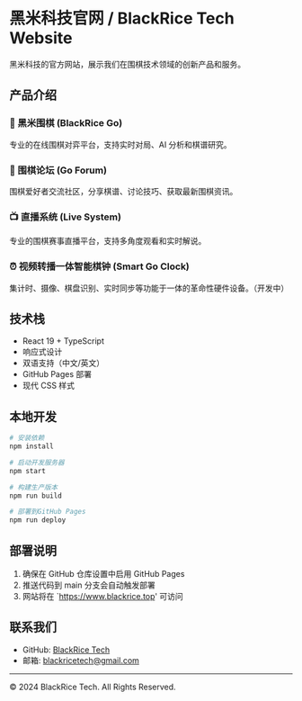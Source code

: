 # 黑米科技官网 / BlackRice Tech Website

黑米科技的官方网站，展示我们在围棋技术领域的创新产品和服务。

## 产品介绍

### 🎯 黑米围棋 (BlackRice Go)

专业的在线围棋对弈平台，支持实时对局、AI 分析和棋谱研究。

### 💬 围棋论坛 (Go Forum)

围棋爱好者交流社区，分享棋谱、讨论技巧、获取最新围棋资讯。

### 📺 直播系统 (Live System)

专业的围棋赛事直播平台，支持多角度观看和实时解说。

### ⏰ 视频转播一体智能棋钟 (Smart Go Clock)

集计时、摄像、棋盘识别、实时同步等功能于一体的革命性硬件设备。（开发中）

## 技术栈

- React 19 + TypeScript
- 响应式设计
- 双语支持（中文/英文）
- GitHub Pages 部署
- 现代 CSS 样式

## 本地开发

```bash
# 安装依赖
npm install

# 启动开发服务器
npm start

# 构建生产版本
npm run build

# 部署到GitHub Pages
npm run deploy
```

## 部署说明

1. 确保在 GitHub 仓库设置中启用 GitHub Pages
2. 推送代码到 main 分支会自动触发部署
3. 网站将在 `https://www.blackrice.top' 可访问

## 联系我们

- GitHub: [BlackRice Tech](https://github.com/zgbl/blackriceweb/)
- 邮箱: blackricetech@gmail.com

---

© 2024 BlackRice Tech. All Rights Reserved.
